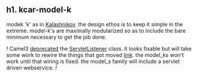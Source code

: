 h1. kcar-model-k
--
modek 'k' as in [Kalashnikov](https://en.wikipedia.org/wiki/AK-47). the design ethos is to keep it simple in the extreme. model-k's are maximally modularized so as to include the bare minimum necessary to get the job done. 

*!* Camel3 [deprecated](http://camel.465427.n5.nabble.com/Camel-3-alternatives-for-ServletListener-component-td5848605.html#a5848619) the [ServletListener](https://camel.apache.org/components/2.x/others/servletlistener.html#ServletListenerComponent-Examples) class. it looks fixable but will take some work to rewire the things that got moved [link](https://camel.apache.org/manual/latest/camel-3-migration-guide.html#_migrating_custom_components). the model_ks won't work until that wiring is fixed. the model_s family will include a servlet driven webservice. *!*